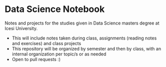 # Data Science Notebook
Notes and projects for the studies given in Data Science masters degree at Icesi University.

- This will include notes taken during class, assignments (reading notes and exercises) and class projects
- This repository will be organized by semester and then by class, with an internal organization per topic/s or as needed
- Open to pull requests :)

